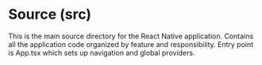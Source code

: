 # Source (src)

This is the main source directory for the React Native application.
Contains all the application code organized by feature and responsibility.
Entry point is App.tsx which sets up navigation and global providers.

